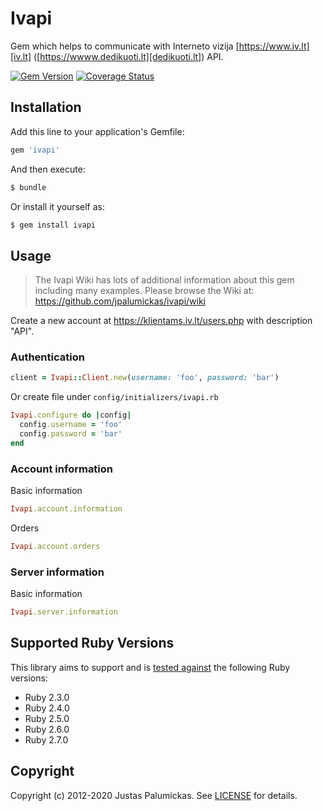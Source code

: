 # Ivapi

Gem which helps to communicate with Interneto vizija [https://www.iv.lt][iv.lt] ([https://wwww.dedikuoti.lt][dedikuoti.lt]) API.

[![Gem Version](https://img.shields.io/gem/v/ivapi.svg?style=flat-square)][rubygems]
[![Coverage Status](https://img.shields.io/codecov/c/github/jpalumickas/ivapi?style=flat-square)][codecov]

## Installation

Add this line to your application's Gemfile:

```rb
gem 'ivapi'
```

And then execute:
```sh
$ bundle
```

Or install it yourself as:

```sh
$ gem install ivapi
```

## Usage

> The Ivapi Wiki has lots of additional information about this gem including many examples. Please browse the Wiki at:
https://github.com/jpalumickas/ivapi/wiki

Create a new account at https://klientams.iv.lt/users.php with description "API".

### Authentication
```rb
client = Ivapi::Client.new(username: 'foo', password: 'bar')
```

Or create file under `config/initializers/ivapi.rb`

```rb
Ivapi.configure do |config|
  config.username = 'foo'
  config.password = 'bar'
end
```

### Account information

Basic information
```rb
Ivapi.account.information
```

Orders
```rb
Ivapi.account.orders
```

### Server information

Basic information
```rb
Ivapi.server.information
```


## Supported Ruby Versions

This library aims to support and is [tested against][github_actions] the following Ruby
versions:

* Ruby 2.3.0
* Ruby 2.4.0
* Ruby 2.5.0
* Ruby 2.6.0
* Ruby 2.7.0

## Copyright
Copyright (c) 2012-2020 Justas Palumickas.
See [LICENSE][license] for details.

[rubygems]: https://rubygems.org/gems/ivapi
[codecov]: https://codecov.io/gh/jpalumickas/ivapi
[github_actions]: https://github.com/jpalumickas/ivapi/actions

[iv.lt]: https://www.iv.lt
[dedikuoti.lt]: https://www.dedikuoti.lt
[license]: https://raw.githubusercontent.com/jpalumickas/ivapi/master/LICENSE
